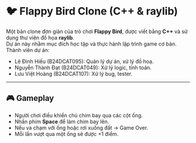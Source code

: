 # 🐦 Flappy Bird Clone (C++ & raylib)

Một bản clone đơn giản của trò chơi **Flappy Bird**, được viết bằng **C++** và sử dụng thư viện đồ họa **raylib**.  
Dự án này nhằm mục đích học tập và thực hành lập trình game cơ bản.
Thành viên dự án:
- Lê Đình Hiếu (B24DCAT095): Quản lý dự án, xử lý đồ hoạ.
- Nguyễn Thành Đạt (B24DCAT049): Xử lý logic, tính toán.
- Lưu Việt Hoàng (B24DCAT107): Xử lý bug, tester.

---

## 🎮 Gameplay

- Người chơi điều khiển chú chim bay qua các cột ống.
- Nhấn phím **Space** để làm chim bay lên.
- Nếu va chạm với ống hoặc rơi xuống đất → Game Over.
- Mỗi lần vượt qua một ống sẽ được +1 điểm.
